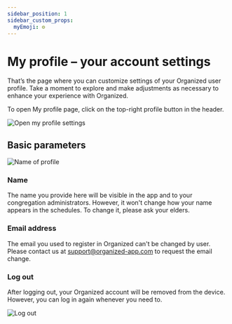 ```yaml
---
sidebar_position: 1
sidebar_custom_props: 
  myEmoji: ⚙️
---
```


# My profile – your account settings

That’s the page where you can customize settings of your Organized user profile. Take a moment to explore and make adjustments as necessary to enhance your experience with Organized.

To open My profile page, click on the top-right profile button in the header.

![Open my profile settings](./img/open-profile.png)

## Basic parameters

![Name of profile](./img/name.png)

### Name 

The name you provide here will be visible in the app and to your congregation administrators. However, it won't change how your name appears in the schedules. To change it, please ask your elders. 

### Email address 

The email you used to register in Organized can't be changed by user. Please contact us at [support@organized-app.com](mailto:support@organized-app.com) to request the email change.

### Log out
 
After logging out, your Organized account will be removed from the device. However, you can log in again whenever you need to.

![Log out](./img/log-out.png)